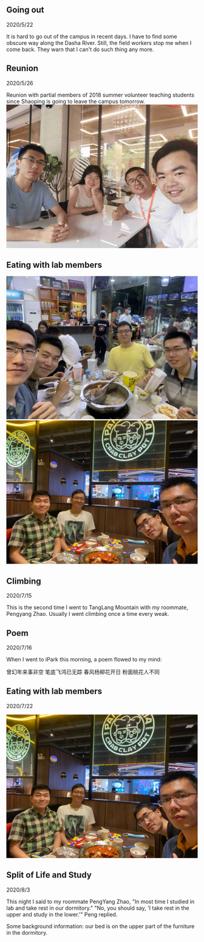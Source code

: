 ## Going out
2020/5/22

It is hard to go out of the campus in recent days. I have to find some obscure way along
the Dasha River. Still, the field workers stop me when I come back. They warn that I
can't do such thing any more.

## Reunion
2020/5/26

Reunion with partial members of 2018 summer volunteer teaching students
since Shaoping is going to leave the campus tomorrow.
![](./images/group_member.jpg)

## Eating with lab members

![](./images/reunion1.jpg)
![](./images/reunion2.jpg)

## Climbing
2020/7/15

This is the second time I went to TangLang Mountain with my roommate, Pengyang Zhao.
Usually I went climbing once a time every weak.

## Poem
2020/7/16

When I went to iPark this morning, a poem flowed to my mind:

曾幻年来事非空
笔底飞鸿已无踪
春风杨柳花开日
粉面桃花人不同

## Eating with lab members
2020/7/22

![](./images/reunion2.jpg)

## Split of Life and Study
2020/8/3

This night I said to my roommate PengYang Zhao,
"In most time I studied in lab and
take rest in our dormitory."
"No, you should say, 'I take rest in the upper and
study in the lower.'" Peng replied.

Some background information: our bed is on the upper part of
the furniture in the dormitory.